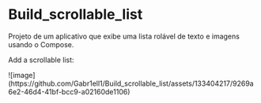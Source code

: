 # Build_scrollable_list
Projeto de um aplicativo que exibe uma lista rolável de texto e imagens usando o Compose.


Add a scrollable list:
<div>
![image](https://github.com/Gabr1ell1/Build_scrollable_list/assets/133404217/9269a6e2-46d4-41bf-bcc9-a02160de1106)
</div>
